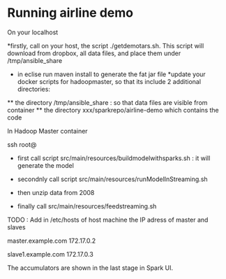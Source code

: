 Running airline demo
=================

On your localhost
   
*firstly, call on your host, the script ./getdemotars.sh. This script will download from dropbox, all data files, and place them under /tmp/ansible_share
* in eclise run maven install to generate the fat jar file
*update your docker scripts for hadoopmaster, so that its include 2 additional directories:

** the directory /tmp/ansible_share : so that data files are visible from container
** the directory xxx/sparkrepo/airline-demo which contains the code

In Hadoop Master container

ssh root@<master IP adress>

* first call script src/main/resources/buildmodelwithsparks.sh : it will generate the model

* secondnly call script src/main/resources/runModelInStreaming.sh

* then unzip data from 2008

* finally call src/main/resources/feedstreaming.sh


TODO : Add in /etc/hosts of host machine the IP adress of master and slaves

master.example.com 172.17.0.2

slave1.example.com 172.17.0.3

The accumulators are shown in the last stage in Spark UI. 



